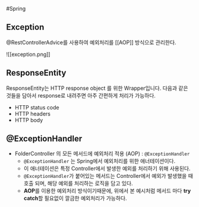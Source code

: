 #Spring 

## Exception
@RestControllerAdvice를 사용하여 예외처리를 [[AOP]] 방식으로 관리한다.

![[exception.png]]

## ResponseEntity
ResponseEntity는 HTTP response object 를 위한 Wrapper입니다. 다음과 같은 것들을 담아서 response로 내려주면 아주 간편하게 처리가 가능하다.
- HTTP status code
- HTTP headers
- HTTP body

## @ExceptionHandler
- FolderController 의 모든 메서드에 예외처리 적용 (AOP) : `@ExceptionHandler`
    - `@ExceptionHandler` 는 Spring에서 예외처리를 위한 애너테이션이다.
    - 이 애너테이션은 특정 Controller에서 발생한 예외를 처리하기 위해 사용된다.
    - `@ExceptionHandler`가 붙어있는 메서드는 Controller에서 예외가 발생했을 때 호출 되며, 해당 예외를 처리하는 로직을 담고 있다.
    - **AOP**를 이용한 예외처리 방식이기때문에, 위에서 본 예시처럼 메서드 마다 **try catch**할 필요없이 깔금한 예외처리가 가능하다.
